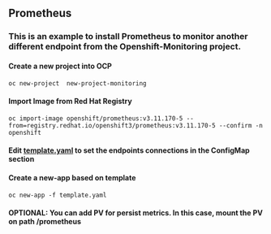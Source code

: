 ## Prometheus

### This is an example to install Prometheus to monitor another different endpoint from the Openshift-Monitoring project.

#### Create a new project into OCP

`oc new-project  new-project-monitoring`

#### Import Image from Red Hat Registry

`oc import-image openshift/prometheus:v3.11.170-5 --from=registry.redhat.io/openshift3/prometheus:v3.11.170-5 --confirm -n openshift`

#### Edit [template.yaml](template.yaml) to set the endpoints connections in the ConfigMap section

#### Create a new-app based on template

`oc new-app -f template.yaml`

#### OPTIONAL: You can add PV for persist metrics. In this case, mount the PV on path  /prometheus



